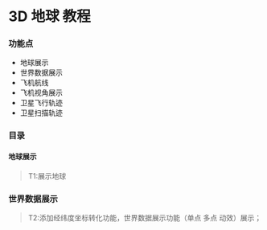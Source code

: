 # 3D 地球 教程

> 

### 功能点
* 地球展示
* 世界数据展示
* 飞机航线
* 飞机视角展示
* 卫星飞行轨迹
* 卫星扫描轨迹

### 目录

#### 地球展示
> T1:展示地球

### 世界数据展示
> T2:添加经纬度坐标转化功能，世界数据展示功能（单点 多点 动效）展示；